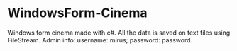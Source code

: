 # WindowsForm-Cinema
Windows form cinema made with c#. All the data is saved on text files using FileStream. Admin info: username: mirus; password: password.

